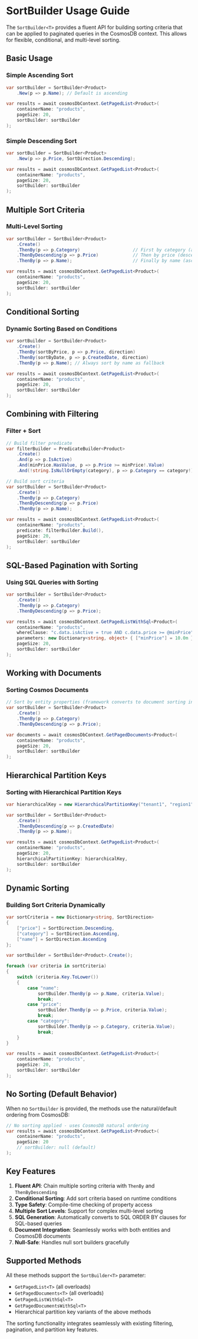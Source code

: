 # SortBuilder Usage Guide

The `SortBuilder<T>` provides a fluent API for building sorting criteria that can be applied to paginated queries in the CosmosDB context. This allows for flexible, conditional, and multi-level sorting.

## Basic Usage

### Simple Ascending Sort
```csharp
var sortBuilder = SortBuilder<Product>
    .New(p => p.Name); // Default is ascending

var results = await cosmosDbContext.GetPagedList<Product>(
    containerName: "products",
    pageSize: 20,
    sortBuilder: sortBuilder
);
```

### Simple Descending Sort
```csharp
var sortBuilder = SortBuilder<Product>
    .New(p => p.Price, SortDirection.Descending);

var results = await cosmosDbContext.GetPagedList<Product>(
    containerName: "products", 
    pageSize: 20,
    sortBuilder: sortBuilder
);
```

## Multiple Sort Criteria

### Multi-Level Sorting
```csharp
var sortBuilder = SortBuilder<Product>
    .Create()
    .ThenBy(p => p.Category)                    // First by category (ascending)
    .ThenByDescending(p => p.Price)             // Then by price (descending)
    .ThenBy(p => p.Name);                       // Finally by name (ascending)

var results = await cosmosDbContext.GetPagedList<Product>(
    containerName: "products",
    pageSize: 20,
    sortBuilder: sortBuilder
);
```

## Conditional Sorting

### Dynamic Sorting Based on Conditions
```csharp
var sortBuilder = SortBuilder<Product>
    .Create()
    .ThenBy(sortByPrice, p => p.Price, direction)
    .ThenBy(sortByDate, p => p.CreatedDate, direction)
    .ThenBy(p => p.Name); // Always sort by name as fallback

var results = await cosmosDbContext.GetPagedList<Product>(
    containerName: "products",
    pageSize: 20,
    sortBuilder: sortBuilder
);
```

## Combining with Filtering

### Filter + Sort
```csharp
// Build filter predicate
var filterBuilder = PredicateBuilder<Product>
    .Create()
    .And(p => p.IsActive)
    .And(minPrice.HasValue, p => p.Price >= minPrice!.Value)
    .And(!string.IsNullOrEmpty(category), p => p.Category == category!);

// Build sort criteria
var sortBuilder = SortBuilder<Product>
    .Create()
    .ThenBy(p => p.Category)
    .ThenByDescending(p => p.Price)
    .ThenBy(p => p.Name);

var results = await cosmosDbContext.GetPagedList<Product>(
    containerName: "products",
    predicate: filterBuilder.Build(),
    pageSize: 20,
    sortBuilder: sortBuilder
);
```

## SQL-Based Pagination with Sorting

### Using SQL Queries with Sorting
```csharp
var sortBuilder = SortBuilder<Product>
    .Create()
    .ThenBy(p => p.Category)
    .ThenByDescending(p => p.Price);

var results = await cosmosDbContext.GetPagedListWithSql<Product>(
    containerName: "products",
    whereClause: "c.data.isActive = true AND c.data.price >= @minPrice",
    parameters: new Dictionary<string, object> { ["minPrice"] = 10.0m },
    pageSize: 20,
    sortBuilder: sortBuilder
);
```

## Working with Documents

### Sorting Cosmos Documents
```csharp
// Sort by entity properties (framework converts to document sorting internally)
var sortBuilder = SortBuilder<Product>
    .Create()
    .ThenBy(p => p.Category)
    .ThenByDescending(p => p.Price);

var documents = await cosmosDbContext.GetPagedDocuments<Product>(
    containerName: "products",
    pageSize: 20,
    sortBuilder: sortBuilder
);
```

## Hierarchical Partition Keys

### Sorting with Hierarchical Partition Keys
```csharp
var hierarchicalKey = new HierarchicalPartitionKey("tenant1", "region1");

var sortBuilder = SortBuilder<Product>
    .Create()
    .ThenByDescending(p => p.CreatedDate)
    .ThenBy(p => p.Name);

var results = await cosmosDbContext.GetPagedList<Product>(
    containerName: "products",
    pageSize: 20,
    hierarchicalPartitionKey: hierarchicalKey,
    sortBuilder: sortBuilder
);
```

## Dynamic Sorting

### Building Sort Criteria Dynamically
```csharp
var sortCriteria = new Dictionary<string, SortDirection>
{
    ["price"] = SortDirection.Descending,
    ["category"] = SortDirection.Ascending,
    ["name"] = SortDirection.Ascending
};

var sortBuilder = SortBuilder<Product>.Create();

foreach (var criteria in sortCriteria)
{
    switch (criteria.Key.ToLower())
    {
        case "name":
            sortBuilder.ThenBy(p => p.Name, criteria.Value);
            break;
        case "price":
            sortBuilder.ThenBy(p => p.Price, criteria.Value);
            break;
        case "category":
            sortBuilder.ThenBy(p => p.Category, criteria.Value);
            break;
    }
}

var results = await cosmosDbContext.GetPagedList<Product>(
    containerName: "products",
    pageSize: 20,
    sortBuilder: sortBuilder
);
```

## No Sorting (Default Behavior)

When no `SortBuilder` is provided, the methods use the natural/default ordering from CosmosDB:

```csharp
// No sorting applied - uses CosmosDB natural ordering
var results = await cosmosDbContext.GetPagedList<Product>(
    containerName: "products",
    pageSize: 20
    // sortBuilder: null (default)
);
```

## Key Features

1. **Fluent API**: Chain multiple sorting criteria with `ThenBy` and `ThenByDescending`
2. **Conditional Sorting**: Add sort criteria based on runtime conditions
3. **Type Safety**: Compile-time checking of property access
4. **Multiple Sort Levels**: Support for complex multi-level sorting
5. **SQL Generation**: Automatically converts to SQL ORDER BY clauses for SQL-based queries
6. **Document Integration**: Seamlessly works with both entities and CosmosDB documents
7. **Null-Safe**: Handles null sort builders gracefully

## Supported Methods

All these methods support the `SortBuilder<T>` parameter:

- `GetPagedList<T>` (all overloads)
- `GetPagedDocuments<T>` (all overloads)
- `GetPagedListWithSql<T>`
- `GetPagedDocumentsWithSql<T>`
- Hierarchical partition key variants of the above methods

The sorting functionality integrates seamlessly with existing filtering, pagination, and partition key features.